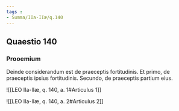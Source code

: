 ```yaml
---
tags : 
- Summa/IIa-IIæ/q.140
---
```


## Quaestio 140

### Prooemium

Deinde considerandum est de praeceptis fortitudinis. Et primo, de praeceptis ipsius fortitudinis. Secundo, de praeceptis partium eius.

![[LEO IIa-IIæ, q. 140, a. 1#Articulus 1]]

![[LEO IIa-IIæ, q. 140, a. 2#Articulus 2]]

